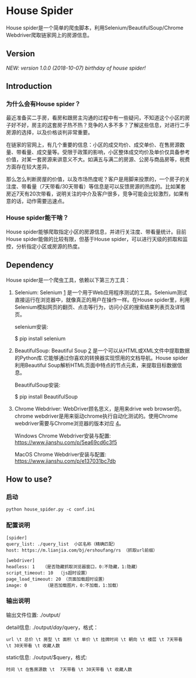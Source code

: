 # House Spider 

House spider是一个简单的爬虫脚本，利用Selenium/BeautifulSoup/Chrome Webdriver爬取链家网上的房源信息。

## Version

*NEW: version 1.0.0 (2018-10-07) birthday of house spider!*

## Introduction

### 为什么会有House spider？

最近准备买二手房，看房和跟房主沟通的过程中有一些疑问，不知道这个小区的房子好不好，房主的这套房子热不热？竞争的人多不多？了解这些信息，对进行二手房源的选择，以及价格谈判非常重要。

在链家的官网上，有几个重要的信息：小区的成交均价、成交单价、在售房源数量、带看量、成交量等。受限于政策的影响，小区整体成交均价及单价仅具备参考价值，对某一套房源来讲意义不大。如满五与满二的房源、公房与商品房等，税费方面存在较大差异。

那么怎么判断房屋的价值，以及市场热度呢？客户是用脚来投票的，一个房子的关注度、带看量（7天带看/30天带看）等信息是可以反馈房源的热度的。比如某套房近7天有20次带看，说明关注的中介及客户很多，竞争可能会比较激烈，如果有意的话，动作需要迅速点。

### House spider能干啥？

House spider能够爬取指定小区的房源信息，并进行关注度、带看量统计。目前House spider能做的比较有限，但基于House spider，可以进行天级的抓取和监控，分析指定小区或房源的热度。

## Dependency

House spider是一个爬虫工具，依赖以下第三方工具：

1. Selenium: Selenium [1] 是一个用于Web应用程序测试的工具。Selenium测试直接运行在浏览器中，就像真正的用户在操作一样。在House spider里，利用Selenium模拟网页的翻页、点击等行为，访问小区的搜索结果列表页及详情页。

    selenium安装: 

    $ pip install selenium

2. BeautifulSoup: Beautiful Soup [2] 是一个可以从HTML或XML文件中提取数据的Python库.它能够通过你喜欢的转换器实现惯用的文档导航。House spider利用Beautiful Soup解析HTML页面中特点的节点元素，来提取目标数据信息。

    BeautifulSoup安装: 

    $ pip install BeautifulSoup


3. Chrome Webdriver: WebDriver顾名思义，是用来drive web browser的。chrome webdriver是用来驱动chrome执行自动化测试的。使用Chrome webdriver需要与Chrome浏览器的版本对应 [4]。

    Windows Chrome Webdriver安装与配置: https://www.jianshu.com/p/5ea69cd6c3f5

    MacOS Chrome Webdriver安装与配置: https://www.jianshu.com/p/e137031bc7db

## How to use?

### 启动

    python house_spider.py -c conf.ini

### 配置说明

    [spider]  
    query_list: ./query_list  小区名称（精确匹配）
    host: https://m.lianjia.com/bj/ershoufang/rs （抓取url前缀）

    [webdriver] 
    headless: 1   （是否隐藏抓取浏览器窗口，0:不隐藏，1:隐藏）
    script_timeout: 10  （js超时设置）
    page_load_timeout: 20 （页面加载超时设置）
    image: 0       （是否加载图片，0:不加载，1:加载）

### 输出说明

输出文件位置: ./output/

detail信息: ./output/$day/$query，格式：

    url \t 总价 \t 房型 \t 面积 \t 单价 \t 挂牌时间 \t 朝向 \t 楼层 \t 7天带看 \t 30天带看 \t 收藏人数 

static信息: ./output/$query，格式:
    
    时间 \t 在售房源数 \t  7天带看 \t 30天带看 \t 收藏人数

[1]:	https://www.seleniumhq.org/
[2]:    https://www.crummy.com/software/BeautifulSoup/bs4/doc/index.zh.html
[3]:    https://docs.seleniumhq.org/projects/webdriver/
[4]:    https://blog.csdn.net/huilan_same/article/details/51896672
